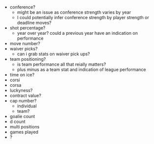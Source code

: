 - conference?
	- might be an issue as conference strength varies by year
	- I could potentially infer conference strength by player strength or deadline moves?
- shot percentage?
	- year over year? could a previous year have an indication on performance
- move number?
- waiver picks?
	- can i grab stats on waiver pick ups?
- team positioning?
	- is team performance all that reially matters?
	- plus minus as a team stat and indication of league performance
- time on ice?
- corsi
- corsa
- luckyness?
- contract value?
- cap number?
	- individual
	- team?
- goalie count
- d count
- multi positions
- games played
- ?